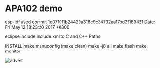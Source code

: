 APA102 demo
===========================

esp-idf used
	commit 1e0710f1b24429a316c9c34732aa17bd3f189421
	Date:   Fri May 12 18:23:20 2017 +0800

eclipse
	include include.xml to C and C++ Paths

INSTALL
	make menuconfig
	(make clean)
	make -j8 all
	make flash
	make monitor

![advert](setup.png)
